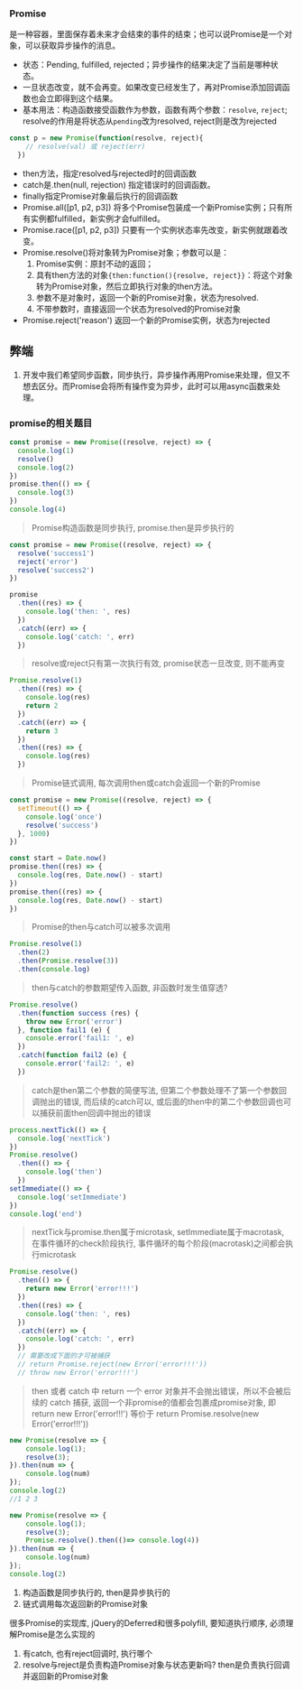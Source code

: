 ### Promise

是一种容器，里面保存着未来才会结束的事件的结束；也可以说Promise是一个对象，可以获取异步操作的消息。

- 状态：Pending, fulfilled, rejected；异步操作的结果决定了当前是哪种状态。
- 一旦状态改变，就不会再变。如果改变已经发生了，再对Promise添加回调函数也会立即得到这个结果。
- 基本用法：构造函数接受函数作为参数，函数有两个参数：`resolve`, `reject`; resolve的作用是将状态从`pending`改为resolved, reject则是改为rejected
```javascript
const p = new Promise(function(resolve, reject){
    // resolve(val) 或 reject(err)
  })
```
- then方法，指定resolved与rejected时的回调函数
- catch是.then(null, rejection) 指定错误时的回调函数。
- finally指定Promise对象最后执行的回调函数
- Promise.all([p1, p2, p3]) 将多个Promise包装成一个新Promise实例；只有所有实例都fulfilled，新实例才会fulfilled。
- Promise.race([p1, p2, p3]) 只要有一个实例状态率先改变，新实例就跟着改变。
- Promise.resolve()将对象转为Promise对象；参数可以是：
  1. Promise实例：原封不动的返回；
  2. 具有then方法的对象`{then:function(){resolve, reject}}`：将这个对象转为Promise对象，然后立即执行对象的then方法。
  3. 参数不是对象时，返回一个新的Promise对象，状态为resolved.
  4. 不带参数时，直接返回一个状态为resolved的Promise对象
- Promise.reject('reason') 返回一个新的Promise实例，状态为rejected

## 弊端
1. 开发中我们希望同步函数，同步执行，异步操作再用Promise来处理，但又不想去区分。而Promise会将所有操作变为异步，此时可以用async函数来处理。


### promise的相关题目

```js
const promise = new Promise((resolve, reject) => {
  console.log(1)
  resolve()
  console.log(2)
})
promise.then(() => {
  console.log(3)
})
console.log(4)
```

> Promise构造函数是同步执行, promise.then是异步执行的

```js
const promise = new Promise((resolve, reject) => {
  resolve('success1')
  reject('error')
  resolve('success2')
})

promise
  .then((res) => {
    console.log('then: ', res)
  })
  .catch((err) => {
    console.log('catch: ', err)
  })
```

> resolve或reject只有第一次执行有效, promise状态一旦改变, 则不能再变

```js
Promise.resolve(1)
  .then((res) => {
    console.log(res)
    return 2
  })
  .catch((err) => {
    return 3
  })
  .then((res) => {
    console.log(res)
  })
```

> Promise链式调用, 每次调用then或catch会返回一个新的Promise

```js
const promise = new Promise((resolve, reject) => {
  setTimeout(() => {
    console.log('once')
    resolve('success')
  }, 1000)
})

const start = Date.now()
promise.then((res) => {
  console.log(res, Date.now() - start)
})
promise.then((res) => {
  console.log(res, Date.now() - start)
})
```

> Promise的then与catch可以被多次调用

```js
Promise.resolve(1)
  .then(2)
  .then(Promise.resolve(3))
  .then(console.log)
```

> then与catch的参数期望传入函数, 非函数时发生值穿透?

```js
Promise.resolve()
  .then(function success (res) {
    throw new Error('error')
  }, function fail1 (e) {
    console.error('fail1: ', e)
  })
  .catch(function fail2 (e) {
    console.error('fail2: ', e)
  })
```

> catch是then第二个参数的简便写法, 但第二个参数处理不了第一个参数回调抛出的错误, 而后续的catch可以, 或后面的then中的第二个参数回调也可以捕获前面then回调中抛出的错误

```js
process.nextTick(() => {
  console.log('nextTick')
})
Promise.resolve()
  .then(() => {
    console.log('then')
  })
setImmediate(() => {
  console.log('setImmediate')
})
console.log('end')
```

> nextTick与promise.then属于microtask, setImmediate属于macrotask, 在事件循环的check阶段执行, 事件循环的每个阶段(macrotask)之间都会执行microtask

```js
Promise.resolve()
  .then(() => {
    return new Error('error!!!')
  })
  .then((res) => {
    console.log('then: ', res)
  })
  .catch((err) => {
    console.log('catch: ', err)
  })
  // 需要改成下面的才可被捕获
  // return Promise.reject(new Error('error!!!'))
  // throw new Error('error!!!')
```
> then 或者 catch 中 return 一个 error 对象并不会抛出错误，所以不会被后续的 catch 捕获, 返回一个非promise的值都会包裹成promise对象, 即 return new Error('error!!!') 等价于 return Promise.resolve(new Error('error!!!'))

```js
new Promise(resolve => {
    console.log(1);
    resolve(3);
}).then(num => {
    console.log(num)
});
console.log(2)
//1 2 3

new Promise(resolve => {
    console.log(1);
    resolve(3);
    Promise.resolve().then(()=> console.log(4))
}).then(num => {
    console.log(num)
});
console.log(2)

```

1. 构造函数是同步执行的, then是异步执行的
2. 链式调用每次返回新的Promise对象

很多Promise的实现库, jQuery的Deferred和很多polyfill, 要知道执行顺序, 必须理解Promise是怎么实现的


1. 有catch, 也有reject回调时, 执行哪个
2. resolve与reject是负责构造Promise对象与状态更新吗? then是负责执行回调并返回新的Promise对象
